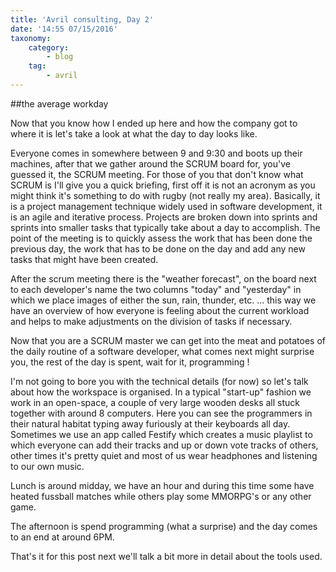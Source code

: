 ```yaml
---
title: 'Avril consulting, Day 2'
date: '14:55 07/15/2016'
taxonomy:
    category:
        - blog
    tag:
        - avril
---
```


##the average workday
 
Now that you know how I ended up here and how the company got to where it is let's take a look at what the day to day looks like.
 
Everyone comes in somewhere between 9 and 9:30 and boots up their machines, after that we gather around the SCRUM board for, you've guessed it, the SCRUM meeting.
For those of you that don't know what SCRUM is I'll give you a quick briefing, first off it is not an acronym as you might think it's something to do with rugby (not really my area).
Basically, it is a project management technique widely used in software development, it is an agile and iterative process.
Projects are broken down into sprints and sprints into smaller tasks that typically take about a day to accomplish.
The point of the meeting is to quickly assess the work that has been done the previous day, the work that has to be done on the day and add any new tasks that might have been created.
 
After the scrum meeting there is the "weather forecast", on the board next to each developer's name the two columns "today" and "yesterday" in which we place images of either the sun, rain, thunder, etc. ... this way we have an overview of how everyone is feeling about the current workload and helps to make adjustments on the division of tasks if necessary.
 
Now that you are a SCRUM master we can get into the meat and potatoes of the daily routine of a software developer, what comes next might surprise you, the rest of the day is spent, wait for it, programming !
 
I'm not going to bore you with the technical details (for now) so let's talk about how the workspace is organised.
In a typical "start-up" fashion we work in an open-space, a couple of very large wooden desks all stuck together with around 8 computers. Here you can see the programmers in their natural habitat typing away furiously at their keyboards all day. Sometimes we use an app called Festify which creates a music playlist to which everyone can add their tracks and up or down vote tracks of others, other times it's pretty quiet and most of us wear headphones and listening to our own music.
 
Lunch is around midday, we have an hour and during this time some have heated fussball matches while others play some MMORPG's or any other game.
 
The afternoon is spend programming (what a surprise) and the day comes to an end at around 6PM.
 
That's it for this post next we'll talk a bit more in detail about the tools used.